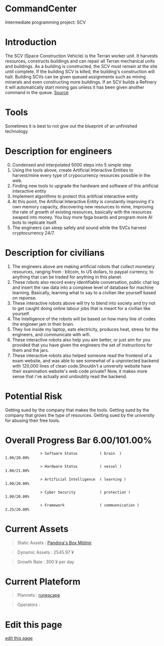 # CommandCenter
Intermediate programming project:  SCV

# Introduction

The SCV (Space Construction Vehicle) is the Terran worker unit. It harvests resources, constructs buildings and can repair all Terran mechanical units and buildings. As a building is constructed, the SCV must remain at the site until complete. If the building SCV is killed, the building's construction will halt. Building SCVs can be given queued assignments such as mining minerals and even constructing more buildings. If an SCV builds a Refinery it will automatically start mining gas unless it has been given another command in the queue.
<span class="edit-link"><a href="https://liquipedia.net/starcraft2/SCV_(Legacy_of_the_Void)" target="_blank"><i class="fa fa-github"></i> Source</a></span>
                                          

# Tools


Sometimes it is best to not give out the blueprint of an unfinished technology


# Description for engineers
0. Condensed and interpolated 5000 steps into 5 simple step 
1. Using the tools above, create Artificial Interactive Entities to harvest/mine every type of crypocurrency resources possible in the web.
2. Finding new tools to upgrade the hardware and software of this artificial interactive entity 
3. Implement algorithms to protect this aritifcial interactive entity
4. At this point, the Artificial Interactive Entity is constantly improving it's own memory capacity, discovering new resources to mine, improving the rate of growth of existing resources, basically with the resources swaped into money. You buy more fpga boards and program more AI bots to replicate itself.
5. The engineers can sleep safely and sound while the SVCs harvest cryptocurrency 24/7. 

# Description for civilians

1. The engineers above are making artificial robots that collect monetary resources, ranging from : bitcoin, to US dollars, to paypal currency, to anything that can be traded for anything in this planet.
2. These robots also record every identifiable conversation, public chat log and insert the raw data into a complexe level of database for machine learning. Basically, learning what to say to a civilian like yourself based on reponse. 
3. These interactive robots above will try to blend into society and try not to get caught doing online labour jobs that is meant for a civilian like yourself.
4. The Intelligence of the robots will be based on how many line of codes the engineer jam in their brain. 
5. They live inside my laptop, eats electricity, produces heat, stress for the engineers, and communicate with wifi.
6. These interactive robots also help you aim better, or just aim for you provided that you have given the engineers the set of instructions for them and the jars.
7. These interactive robots also helped someone read the frontend of a exam website, and was able to see somewhat of a unprotected backend with 120,000 lines of clean code.Shouldn't a university website have their examination website's web code private? Now, it makes more sense that i've actually and undoubtly read the backend.

# Potential Risk

Getting sued by the company that makes the tools.
Getting sued by the company that grows the type of resources.
Getting sued by the university for abusing their free tools.

# Overall Progress Bar 6.00/101.00%

                    > Software Status          ( brain  )                 1.00/20.00% 
   
                    > Hardware Status          ( vessel )                 1.00/21.00%
  
                    > Artificial Intelligence  ( learning )               1.00/20.00%
  
                    > Cyber Security           ( protection )             1.00/20.00%
  
                    > Framework                ( communnication )         2.25/20.00%
  
# Current Assets
  
  > Static Assets  : <span class="edit-link"><a href="https://www.asus.com/ca-en/Laptops/ROG-GL553VD/specifications/" target="_blank"><i class="fa fa-github"></i> Pandora's Box  </a>
  <span class="edit-link"><a href="https://rog.asus.com/ca-en/laptops/rog-strix/rog-strix-scar-iii-g531-series/spec/" target="_blank"><i class="fa fa-github"></i> Mjölnir  </a>
  
  > Dynamic Assets : 2545.97 ¥
  
  > Growth Rate    : 300 ¥ per day
  
# Current Plateform 

  > Plannets       : [runescape](https://github.com/ai-gorithm-js/CommandCenter/tree/main/planets/runescape) 
  
  > Operators      : 
  
# Edit this page


<span class="edit-link"><a href="https://github.com/ai-gorithm-js/CommandCenter/edit/main/README.md" target="_blank"><i class="fa fa-github"></i> edit this page</a></span>
